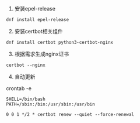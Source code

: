 1. 安装epel-release
```
dnf install epel-release
```

2. 安装certbot相关组件
```
dnf install certbot python3-certbot-nginx
```

3. 根据需求生成nginx证书
```
certbot --nginx
```

4. 自动更新
   
crontab -e

```
SHELL=/bin/bash
PATH=/sbin:/bin:/usr/sbin:/usr/bin

0 0 1 */2 * certbot renew --quiet --force-renewal
```

